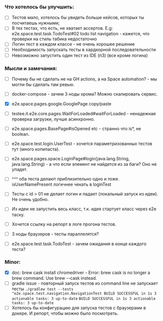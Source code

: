 ### Что хотелось бы улучшить:

- [ ] Тестов мало, хотелось бы увидеть больше кейсов, которых ты посчитаешь нужными;
- [ ] В тех тестах, что есть, не хватает ассертов. E.g: e2e.space.test.task.TodoTest#02 todo list navigation - кажется, что проверки на стиль табика недостаточно
- [ ] Логин тест в каждом классе - не очень хорошее решение
- [ ] Необходимость запускать тесты в хардкорной последовательности
- [ ] Невозможно запустить один тест из IDE (п3) (все кроме логина)

### Мысли и замечания:

- [ ] Почему бы не сделать не на GH actions, а на Space automation? - мы могли бы сделать там ревью.
- [ ] docker-compose - зачем 3 ноды хрома? Можно скалировать сервис.
- [x] e2e.space.pages.google.GooglePage copy/paste
- [ ] testee.it.e2e.core.pages.WaitForLoaded#waitForLoaded - ненадежная проверка загрузки, лучше асинхронно.
- [ ] e2e.space.pages.BasePage#isOpened etc - странно что is*, не boolean.

- [ ] e2e.space.test.login.UserTest - хочется параметризованных тестов тут (много копипаста).
- [ ] e2e.space.pages.space.LoginPage#login(java.lang.String, java.lang.String) - а что если элемент не найдется из за баги? Оно не упадет.
- [ ] ^^^ оба теста делают приблизительно одно и тоже. isUserNamePresent логичнее чекать в loginTest

- [ ] Тесты с id > 01 не делает логин и падает (локальный запуск из идеи). Не очень удобно.
- [ ] Из идеи не запустить весь класс, т.к. идея стартует класс через e2e таску.
- [ ] Хочется ссылку на репорт в логе прогона тестов.

- [ ] 3 ноды браузеров - тесты параллелятся?
- [ ] e2e.space.test.task.TodoTest - зачем ожидания в конце каждого теста?

### Minor:

- [x] doc: brew cask install chromedriver - Error: brew cask is no longer a brew command. Use brew <command> --cask instead.
- [ ] gradle issue - повторный запуск тестов из command line не запускает тесты
``
./gradlew test --tests "e2e.space.test.navigation.NavigationTest
BUILD SUCCESSFUL in 1s
3 actionable tasks: 3 up-to-date
``
``
BUILD SUCCESSFUL in 1s
3 actionable tasks: 3 up-to-date
``
- [ ] Хотелось бы конфигурацию для запуска тестов с браузерами в докере. И репорт, чтобы можно было посмотреть.